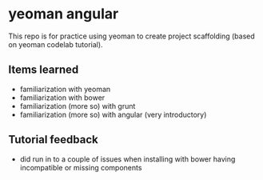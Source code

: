 # yeoman angular

This repo is for practice using yeoman to create project scaffolding (based on yeoman codelab tutorial). 

## Items learned
* familiarization with yeoman
* familiarization with bower
* familiarization (more so) with grunt
* familiarization (more so) with angular (very introductory)


## Tutorial feedback
* did run in to a couple of issues when installing with bower having incompatible or missing components
